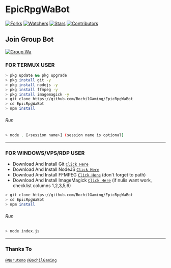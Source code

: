 # EpicRpgWaBot
<a href="https://github.com/BochilGaming/EpicRpgWaBot/network/members"><img title="Forks" src="https://img.shields.io/github/forks/BochilGaming/EpicRpgWaBot?label=Forks&color=blue&style=flat-square"></a>
<a href="https://github.com/BochilGaming/EpicRpgWaBot/watchers"><img title="Watchers" src="https://img.shields.io/github/watchers/BochilGaming/EpicRpgWaBot?label=Watchers&color=green&style=flat-square"></a>
<a href="https://github.com/BochilGaming/EpicRpgWaBot/stargazers"><img title="Stars" src="https://img.shields.io/github/stars/BochilGaming/EpicRpgWaBot?label=Stars&color=yellow&style=flat-square"></a>
<a href="https://github.com/BochilGaming/EpicRpgWaBot/graphs/contributors"><img title="Contributors" src="https://img.shields.io/github/contributors/BochilGaming/EpicRpgWaBot?label=Contributors&color=blue&style=flat-square"></a>

## Join Group Bot
<a href="https://chat.whatsapp.com/Lb4Emjih98rBiCZiZoS2eM"><img title="Group Wa" src="https://img.shields.io/images.app.goo.gl/cfCWghdTgC38BXyt5?label=Group Wa&color=green"></a>
### FOR TERMUX USER
```bash
> pkg update && pkg upgrade
> pkg install git -y
> pkg install nodejs -y
> pkg install ffmpeg -y
> pkg install imagemagick -y
> git clone https://github.com/BochilGaming/EpicRpgWaBot
> cd EpicRpgWaBot
> npm install
```
###### Run
```bash
> node . [<session name>] (session name is optional)
```

---------

### FOR WINDOWS/VPS/RDP USER
* Download And Install Git [`Click Here`](https://git-scm.com/downloads) <br>
* Download And Install NodeJS [`Click Here`](https://nodejs.org/en/download) <br>
* Download And Install FFMPEG [`Click Here`](https://ffmpeg.org/download.html) (don't forget to path) 
* Download And Install ImageMagick [`Click Here`](https://imagemagick.org/script/download.php) (if nulis want work,  checklist columns 1,2,3,5,6) 
```bash
> git clone https://github.com/BochilGaming/EpicRpgWaBot
> cd EpicRpgWaBot
> npm install
```
###### Run
```bash
> node index.js
```
--------------

### Thanks To 
[`@Nurutomo`](https://github.com/Nurutomo)
[`@BochilGaming`](https://github.com/BochilGaming)
